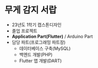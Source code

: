 # 무게 감지 서랍

- 23년도 1학기 캡스톤디자인
- 졸업 프로젝트
- **Application Part(Flutter)** / Arduino Part
- 담당 파트(프로그래밍 파트장)
  - 데이터베이스 구축(MySQL)
  - 백엔드 개발(PHP)
  - Flutter 앱 개발(DART)
